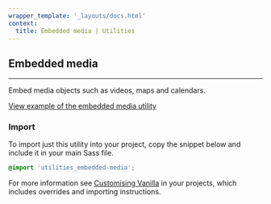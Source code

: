 ```yaml
---
wrapper_template: '_layouts/docs.html'
context:
  title: Embedded media | Utilities
---
```


## Embedded media

<hr>

Embed media objects such as videos, maps and calendars.

<div class="embedded-example"><a href="/docs/examples/utilities/embedded-media/" class="js-example" data-height="600">
View example of the embedded media utility
</a></div>

### Import

To import just this utility into your project, copy the snippet below and include it in your main Sass file.

```scss
@import 'utilities_embedded-media';
```

For more information see [Customising Vanilla](/docs/customising-vanilla/) in your projects, which includes overrides and importing instructions.
